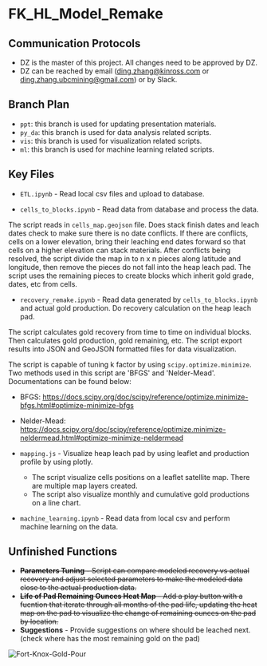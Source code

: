 # FK_HL_Model_Remake

## Communication Protocols
- DZ is the master of this project. All changes need to be approved by DZ.
- DZ can be reached by email (ding.zhang@kinross.com or ding.zhang.ubcmining@gmail.com) or by Slack.

## Branch Plan
- `ppt`: this branch is used for updating presentation materials.
- `py_da`: this branch is used for data analysis related scripts.
- `vis`: this branch is used for visualization related scripts.
- `ml`: this branch is used for machine learning related scripts.

## Key Files
- `ETL.ipynb` - Read local csv files and upload to database.

- `cells_to_blocks.ipynb` - Read data from database and process the data.

The script reads in `cells_map.geojson` file. Does stack finish dates and leach dates check to make sure there is no date conflicts. If there are conflicts, cells on a lower elevation, bring their leaching end dates forward so that cells on a higher elevation can stack materials. After conflicts being resolved, the script divide the map in to n x n pieces along latitude and longitude, then remove the pieces do not fall into the heap leach pad. The script uses the remaining pieces to create blocks which inherit gold grade, dates, etc from cells.

- `recovery_remake.ipynb` - Read data generated by `cells_to_blocks.ipynb` and actual gold production. Do recovery calculation on the heap leach pad.

The script calculates gold recovery from time to time on individual blocks. Then calculates gold production, gold remaining, etc. The script export results into JSON and GeoJSON formatted files for data visualization.

The script is capable of tuning k factor by using `scipy.optimize.minimize`. Two methods used in this script are 'BFGS' and 'Nelder-Mead'. Documentations can be found below:

 - BFGS: https://docs.scipy.org/doc/scipy/reference/optimize.minimize-bfgs.html#optimize-minimize-bfgs
 - Nelder-Mead: https://docs.scipy.org/doc/scipy/reference/optimize.minimize-neldermead.html#optimize-minimize-neldermead

- `mapping.js` - Visualize heap leach pad by using leaflet and production profile by using plotly.

  - The script visualize cells positions on a leaflet satellite map. There are multiple map layers created.
  - The script also visualize monthly and cumulative gold productions on a line chart.

- `machine_learning.ipynb` - Read data from local csv and perform machine learning on the data.

## Unfinished Functions
- ~~**Parameters Tuning** - Script can compare modeled recovery vs actual recovery and adjust selected parameters to make the modeled data close to the actual production data.~~
- ~~**Life of Pad Remaining Ounces Heat Map** - Add a play button with a fucntion that iterate through all months of the pad life, updating the heat map on the pad to visualize the change of remaining ounces on the pad by location.~~
- **Suggestions** - Provide suggestions on where should be leached next. (check where has the most remaining gold on the pad)

![Fort-Knox-Gold-Pour](https://user-images.githubusercontent.com/78275082/127793123-81dfcf1a-50d3-4d83-b99e-6b777cbf704e.jpg)
